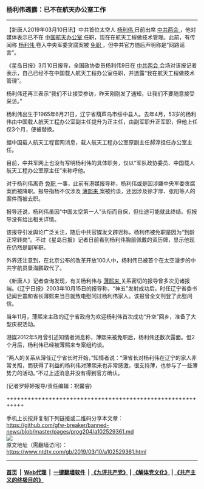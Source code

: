 ### 杨利伟透露：已不在航天办公室工作
------------------------

<div class="post_content" itemprop="articleBody">
 <p>
  【新唐人2019年03月10日讯】中共首位太空人
  <a href="https://www.ntdtv.com/gb/杨利伟.htm">
   杨利伟
  </a>
  日前出席
  <a href="https://www.ntdtv.com/gb/中共两会.htm">
   中共两会
  </a>
  ，他对媒体表示已不在
  <a href="https://www.ntdtv.com/gb/中国航天办公室.htm">
   中国航天办公室
  </a>
  任职，现在在航天工程做技术管理。此前，有传闻称
  <a href="https://www.ntdtv.com/gb/杨利伟.htm">
   杨利伟
  </a>
  卷入中央军委贪腐案被
  <a href="https://www.ntdtv.com/gb/免职.htm">
   免职
  </a>
  ，但中共官方随后声明称是“网路谣言”。
 </p>
 <p>
  《星岛日报》3月10日报导，全国政协委员杨利伟9日在
  <a href="https://www.ntdtv.com/gb/中共两会.htm">
   中共两会
  </a>
  会场对该报记者表示，自己已经不在中国载人航天工程办公室任职，并透露“我在航天工程做技术管理”。
 </p>
 <p>
  杨利伟还再三表示“我们不让接受参访，昨天刚刚发了通知，让我们不要随意接受采访。”
 </p>
 <p>
  杨利伟出生于1965年6月21日，辽宁省葫芦岛市绥中县人。去年4月，53岁的杨利伟由中国载人航天工程办公室副主任提升为正主任，由副军职升正军职，但他上任仅3个月，便被替换。
 </p>
 <p>
  据中国载人航天工程官网消息，载人航天工程办公室原副主任郝淳担任办公室主任。
 </p>
 <p>
  目前，中共军网上也没有写明杨利伟的具体职务，仅以“军队政协委员、中国载人航天工程办公室原主任”来称呼他。
 </p>
 <p>
  对于杨利伟离奇
  <a href="https://www.ntdtv.com/gb/免职.htm">
   免职
  </a>
  一事，此前有港媒报导称，杨利伟或是因涉嫌中央军委贪腐案而被降职。报导指杨不仅涉及
  <a href="https://www.ntdtv.com/gb/薄熙来.htm">
   薄熙来
  </a>
  案被约谈，还因涉及徐才厚、张阳等人的案件而被去职。
 </p>
 <p>
  报导还说，杨利伟虽因“中国太空第一人”头衔而自保，但仕途可能就此终结。但报导没有给出相关详情。
 </p>
 <p>
  该报导引发舆论广泛关注，随后中共官媒发文辟谣称，杨利伟被免职是因为“到龄正常转岗”。不过《星岛日报》记者日前看到杨利伟胸前佩戴的资历牌，显示他现在仍然是副军职。
 </p>
 <p>
  外界还注意到，在北京公布的改革开放100人中，杨利伟已被首个在太空漫步的中共宇航员景海鹏取代了。
 </p>
 <p>
  《新唐人》记者查询发现，有关杨利伟与
  <a href="https://www.ntdtv.com/gb/薄熙来.htm">
   薄熙来
  </a>
  关系密切的报导曾多次见诸报端。《辽宁日报》2003年10月15日的报导称，“神五”发射成功后，时任辽宁省委书记闻世震和省长薄熙来当日就致电慰问过杨利伟家人。该报曾全文刊登了此慰问信。
 </p>
 <p>
  当年11月，薄熙来主政的辽宁省政府为欢迎杨利伟首次成功“升空”回乡，准备了大型庆祝活动。
 </p>
 <p>
  港媒2012年5月曾引述知情者消息称，薄熙来被免职后，杨利伟还数次露面。但2个月后，杨利伟已经被薄熙来专案组约谈。
 </p>
 <p>
  “两人的关系从薄任辽宁省长时开始，”知情者说：“薄省长对杨利伟在辽宁的家人非常关照，而获得了利益的杨利伟对薄熙来也非常感激，很支持薄，也参与了一些薄势力的活动。”不过上述消息并没有得到官方确认。
 </p>
 <p>
  (记者罗婷婷报导/责任编辑：祝馨睿)
 </p>
 <div class="single_ad">
 </div>
</div>

+++++++++++++++++++++++++++++++++++++++++++++++++++++++++++<br/><br/>
手机上长按并复制下列链接或二维码分享本文章：<br/>
https://github.com/gfw-breaker/banned-news/blob/master/pages/prog204/a102529361.md <br/>
<a href='https://github.com/gfw-breaker/banned-news/blob/master/pages/prog204/a102529361.md'><img src='https://github.com/gfw-breaker/banned-news/blob/master/pages/prog204/a102529361.md.png'/></a> <br/>
原文地址（需翻墙访问）：https://www.ntdtv.com/gb/2019/03/10/a102529361.html


------------------------
#### [首页](https://github.com/gfw-breaker/banned-news/blob/master/README.md) &nbsp;|&nbsp; [Web代理](https://github.com/labour-camp/helloworld) &nbsp;|&nbsp; [一键翻墙软件](https://github.com/gfw-breaker/nogfw/blob/master/README.md) &nbsp;| [《九评共产党》](https://github.com/gfw-breaker/9ping.md/blob/master/README.md#九评之一评共产党是什么) | [《解体党文化》](https://github.com/gfw-breaker/jtdwh.md/blob/master/README.md) | [《共产主义的终极目的》](https://github.com/gfw-breaker/gczydzjmd.md/blob/master/README.md)


